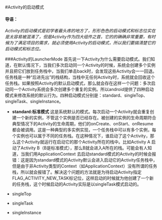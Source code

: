 #Activity的启动模式
#### 导语：
_Activity的启动模式是初学者最头疼的地方了，形形色色的启动模式和标志位实在是太容易被混淆了，但是Activity作为四大组件之首，它的的确确非常重要，有时候为了满足项目的需求，就必须使用Activity的启动模式，所以我们要搞清楚它的启动模式和标志位。_

###Activity的LauncherMode
首先说一下Activity为什么需要启动模式。我们知道，在默认情况下，当我们多次启动同一个Activity的时候，系统会创建多个实例并且把它们放到任务栈中，当我们单击back时，会发现这些Activity会一一回退。任务栈是一种“后进先出”的栈结构，当栈中无任何Activity时，系统就会回收这个任务栈。如果按照Activity的默认启动模式，那么就会存在这样一个问题：多次启动同一个Activity系统会多次创建多个重复的实例。所以android提供了四种启动模式来修改系统的默认行为。四种启动模式分别是：standard、singleTop、singleTask、singleInstance。

* **standard:标准模式** 这是系统默认的模式。每次启动一个Activity就会重复创建一个新的实例，不管这个实例是否已经存在。被创建的实例的生命周期符合典型情况下的Activity的生命周期，他们的onCreate、onStart、onResume都会被调用。这是一种典型的多实例实现，一个任务栈中可以有多个实例，每个实例也可以属于不同的任务栈。在这种情况下，谁启动了这个Activity，那么这个Activity就运行在启动它的那个Activity所在的栈中。比如Activity A 启动了Activity B（B是标准模式），那么B就会进入A所在的栈。可能会有人知道，当我们用ApplicationContext 去启动standard模式的Activity的时候会报错：这是因为standard模式的Activity默认会进入启动它的Activity任务栈中，但是由于非Activity类型的Context（如ApplicationContext）没有所谓的任务栈，所以就会报错了。解决这个问题的方法就是为待启动Activity指定FLAG_ACTIVITY_NEW_TASK标记位，这样启动的时候就为他创建了一个新的任务栈，这个时候启动的Activity实际是以singleTask模式启动的。
  
* singleTop
* singleTask
* singleInstance